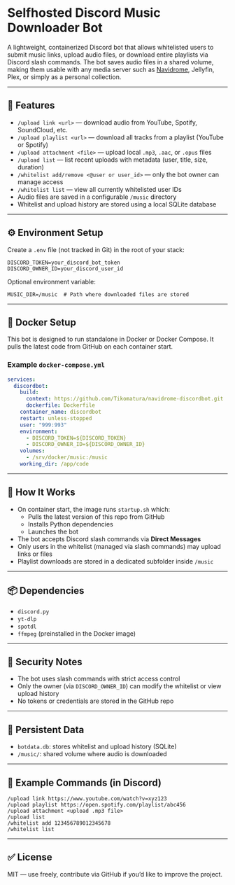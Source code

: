 # Selfhosted Discord Music Downloader Bot

A lightweight, containerized Discord bot that allows whitelisted users to submit music links, upload audio files, or download entire playlists via Discord slash commands. The bot saves audio files in a shared volume, making them usable with any media server such as [Navidrome](https://www.navidrome.org/), Jellyfin, Plex, or simply as a personal collection.

---

## 🎯 Features

- `/upload link <url>` — download audio from YouTube, Spotify, SoundCloud, etc.
- `/upload playlist <url>` — download all tracks from a playlist (YouTube or Spotify)
- `/upload attachment <file>` — upload local `.mp3`, `.aac`, or `.opus` files
- `/upload list` — list recent uploads with metadata (user, title, size, duration)
- `/whitelist add/remove <@user or user_id>` — only the bot owner can manage access
- `/whitelist list` — view all currently whitelisted user IDs
- Audio files are saved in a configurable `/music` directory
- Whitelist and upload history are stored using a local SQLite database

---

## ⚙️ Environment Setup

Create a `.env` file (not tracked in Git) in the root of your stack:

```env
DISCORD_TOKEN=your_discord_bot_token
DISCORD_OWNER_ID=your_discord_user_id
```

Optional environment variable:
```env
MUSIC_DIR=/music  # Path where downloaded files are stored
```

---

## 🐳 Docker Setup

This bot is designed to run standalone in Docker or Docker Compose. It pulls the latest code from GitHub on each container start.

### Example `docker-compose.yml`

```yaml
services:
  discordbot:
    build:
      context: https://github.com/Tikomatura/navidrome-discordbot.git
      dockerfile: Dockerfile
    container_name: discordbot
    restart: unless-stopped
    user: "999:993"
    environment:
      - DISCORD_TOKEN=${DISCORD_TOKEN}
      - DISCORD_OWNER_ID=${DISCORD_OWNER_ID}
    volumes:
      - /srv/docker/music:/music
    working_dir: /app/code
```

---

## 🧠 How It Works

- On container start, the image runs `startup.sh` which:
  - Pulls the latest version of this repo from GitHub
  - Installs Python dependencies
  - Launches the bot
- The bot accepts Discord slash commands via **Direct Messages**
- Only users in the whitelist (managed via slash commands) may upload links or files
- Playlist downloads are stored in a dedicated subfolder inside `/music`

---

## 📦 Dependencies

- `discord.py`
- `yt-dlp`
- `spotdl`
- `ffmpeg` (preinstalled in the Docker image)

---

## 🔐 Security Notes

- The bot uses slash commands with strict access control
- Only the owner (via `DISCORD_OWNER_ID`) can modify the whitelist or view upload history
- No tokens or credentials are stored in the GitHub repo

---

## 📁 Persistent Data

- `botdata.db`: stores whitelist and upload history (SQLite)
- `/music/`: shared volume where audio is downloaded

---

## 🧪 Example Commands (in Discord)

```
/upload link https://www.youtube.com/watch?v=xyz123
/upload playlist https://open.spotify.com/playlist/abc456
/upload attachment <upload .mp3 file>
/upload list
/whitelist add 123456789012345678
/whitelist list
```

---

## ✅ License

MIT — use freely, contribute via GitHub if you’d like to improve the project.